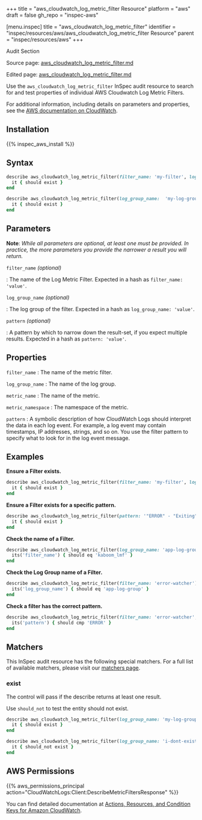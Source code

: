 +++
title = "aws_cloudwatch_log_metric_filter Resource"
platform = "aws"
draft = false
gh_repo = "inspec-aws"

[menu.inspec]
title = "aws_cloudwatch_log_metric_filter"
identifier = "inspec/resources/aws/aws_cloudwatch_log_metric_filter Resource"
parent = "inspec/resources/aws"
+++

<div class="admonition-note">
<p class="admonition-note-title">Audit Section</p>
<div class="admonition-note-text">
<p>Source page: <a href="https://github.com/inspec/inspec-aws/blob/main/docs/resources/aws_cloudwatch_log_metric_filter.md">aws_cloudwatch_log_metric_filter.md</a></p>
<p>Edited page: <a href="https://github.com/ianmadd/inspec-aws/blob/im/hugo/docs-chef-io/content/inspec/resources/aws_cloudwatch_log_metric_filter.md">aws_cloudwatch_log_metric_filter.md</a></p>
</div>
</div>



Use the `aws_cloudwatch_log_metric_filter` InSpec audit resource to search for and test properties of individual AWS Cloudwatch Log Metric Filters.

For additional information, including details on parameters and properties, see the [AWS documentation on CloudWatch](https://docs.aws.amazon.com/IAM/latest/UserGuide/list_amazoncloudwatch.html).

## Installation

{{% inspec_aws_install %}}

## Syntax

```ruby
describe aws_cloudwatch_log_metric_filter(filter_name: 'my-filter', log_group_name: 'my-log-group') do
  it { should exist }
end
```

```ruby
describe aws_cloudwatch_log_metric_filter(log_group_name:  'my-log-group', pattern: 'my-filter') do
  it { should exist }
end
```

## Parameters

**Note**: _While all parameters are optional, at least one must be provided. In practice, the more parameters you provide the narrower a result you will return._

`filter_name` _(optional)_

: The name of the Log Metric Filter. Expected in a hash as `filter_name: 'value'`.

`log_group_name` _(optional)_

: The log group of the filter. Expected in a hash as `log_group_name: 'value'`.

`pattern` _(optional)_

: A pattern by which to narrow down the result-set, if you expect multiple results. Expected in a hash as `pattern: 'value'`.

## Properties

`filter_name`
: The name of the metric filter.

`log_group_name`
: The name of the log group.

`metric_name`
: The name of the metric.

`metric_namespace`
: The namespace of the metric.

`pattern`
: A symbolic description of how CloudWatch Logs should interpret the data in each log event. For example, a log event may contain timestamps, IP addresses, strings, and so on. You use the filter pattern to specify what to look for in the log event message.

## Examples

**Ensure a Filter exists.**

```ruby
describe aws_cloudwatch_log_metric_filter(filter_name: 'my-filter', log_group_name: 'my-log-group') do
  it { should exist }
end
```

**Ensure a Filter exists for a specific pattern.**

```ruby
describe aws_cloudwatch_log_metric_filter(pattern: '"ERROR" - "Exiting"') do
  it { should exist }
end
```

**Check the name of a Filter.**

```ruby
describe aws_cloudwatch_log_metric_filter(log_group_name: 'app-log-group', pattern: 'KERBLEWIE') do
  its('filter_name') { should eq 'kaboom_lmf' }
end
```


**Check the Log Group name of a Filter.**

```ruby
describe aws_cloudwatch_log_metric_filter(filter_name: 'error-watcher') do
  its('log_group_name') { should eq 'app-log-group' }
end
```

**Check a filter has the correct pattern.**

```ruby
describe aws_cloudwatch_log_metric_filter(filter_name: 'error-watcher', log_group_name: 'app-log-group') do
  its('pattern') { should cmp 'ERROR' }
end
```

## Matchers

This InSpec audit resource has the following special matchers. For a full list of available matchers, please visit our [matchers page](https://www.inspec.io/docs/reference/matchers/).

### exist

The control will pass if the describe returns at least one result.

Use `should_not` to test the entity should not exist.

```ruby
describe aws_cloudwatch_log_metric_filter(log_group_name: 'my-log-group') do
  it { should exist }
end
```

```ruby
describe aws_cloudwatch_log_metric_filter(log_group_name: 'i-dont-exist') do
  it { should_not exist }
end
```

## AWS Permissions

{{% aws_permissions_principal action="CloudWatchLogs:Client:DescribeMetricFiltersResponse" %}}

You can find detailed documentation at [Actions, Resources, and Condition Keys for Amazon CloudWatch](https://docs.aws.amazon.com/IAM/latest/UserGuide/list_amazoncloudwatch.html).
